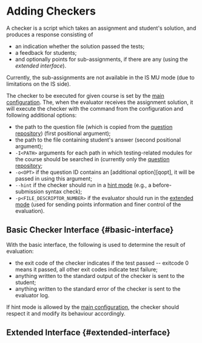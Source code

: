 # Adding Checkers

A checker is a script which takes an assignment and student's solution, and produces a response consisting of

* an indication whether the solution passed the tests;
* a feedback for students;
* and optionally points for sub-assignments, if there are any (using the *extended interface*).

Currently, the sub-assignments are not available in the IS MU mode (due to limitations on the IS side).

The checker to be executed for given course is set by the [main configuration][mainconf].
The, when the evaluator receives the assignment solution, it will execute the checker with the command from the configuration and following additional options:

- the path to the question file (which is copied from the [question repository][qdir]) (first positional argument);
- the path to the file containing student's answer (second positional argument);
- `-I<PATH>` arguments for each path in which testing-related modules for the course should be searched in (currently only the [question repository][qdir];
- `-o<OPT>` if the question ID contains an [additional option][qopt], it will be passed in using this argument;
- `--hint` if the checker should run in a [hint mode](#hint-mode) (e.g., a before-submission syntax check);
- `-p<FILE_DESCRIPTOR_NUMBER>` if the evaluator should run in the [extended mode](#extended-interface) (used for sending points information and finer control of the evaluation).

## Basic Checker Interface {#basic-interface}

With the basic interface, the following is used to determine the result of evaluation:

- the exit code of the checker indicates if the test passed -- exitcode 0 means it passed, all other exit codes indicate test failure;
- anything written to the standard output of the checker is sent to the student;
- anything written to the standard error of the checker is sent to the evaluator log.

If hint mode is allowed by the [main configuration][mainconf], the checker should respect it and modify its behaviour accordingly.

## Extended Interface {#extended-interface}

[mainconf]: main_configuration.md
[qdir]: question_repository.md
